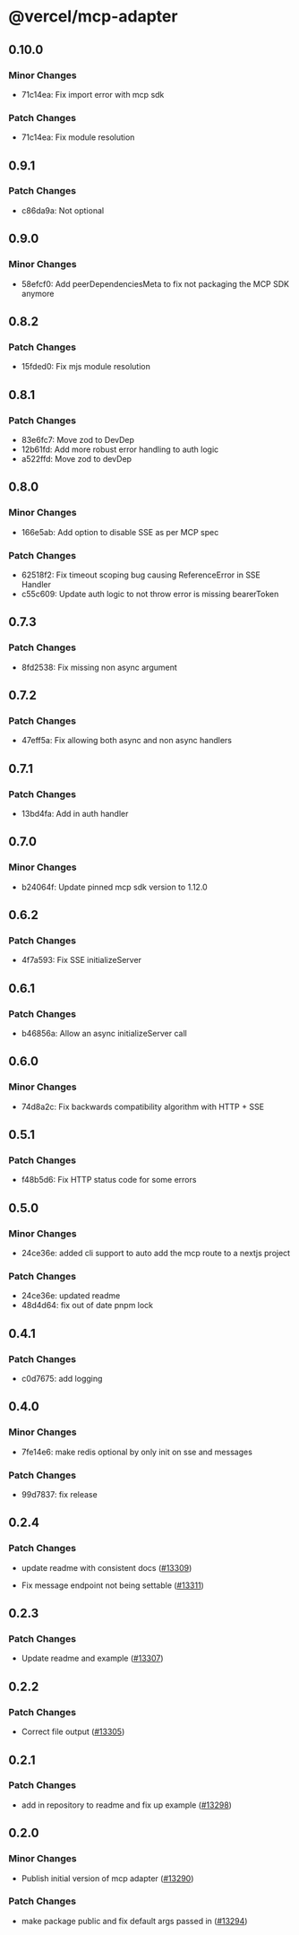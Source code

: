 # @vercel/mcp-adapter

## 0.10.0

### Minor Changes

- 71c14ea: Fix import error with mcp sdk

### Patch Changes

- 71c14ea: Fix module resolution

## 0.9.1

### Patch Changes

- c86da9a: Not optional

## 0.9.0

### Minor Changes

- 58efcf0: Add peerDependenciesMeta to fix not packaging the MCP SDK anymore

## 0.8.2

### Patch Changes

- 15fded0: Fix mjs module resolution

## 0.8.1

### Patch Changes

- 83e6fc7: Move zod to DevDep
- 12b61fd: Add more robust error handling to auth logic
- a522ffd: Move zod to devDep

## 0.8.0

### Minor Changes

- 166e5ab: Add option to disable SSE as per MCP spec

### Patch Changes

- 62518f2: Fix timeout scoping bug causing ReferenceError in SSE Handler
- c55c609: Update auth logic to not throw error is missing bearerToken

## 0.7.3

### Patch Changes

- 8fd2538: Fix missing non async argument

## 0.7.2

### Patch Changes

- 47eff5a: Fix allowing both async and non async handlers

## 0.7.1

### Patch Changes

- 13bd4fa: Add in auth handler

## 0.7.0

### Minor Changes

- b24064f: Update pinned mcp sdk version to 1.12.0

## 0.6.2

### Patch Changes

- 4f7a593: Fix SSE initializeServer

## 0.6.1

### Patch Changes

- b46856a: Allow an async initializeServer call

## 0.6.0

### Minor Changes

- 74d8a2c: Fix backwards compatibility algorithm with HTTP + SSE

## 0.5.1

### Patch Changes

- f48b5d6: Fix HTTP status code for some errors

## 0.5.0

### Minor Changes

- 24ce36e: added cli support to auto add the mcp route to a nextjs project

### Patch Changes

- 24ce36e: updated readme
- 48d4d64: fix out of date pnpm lock

## 0.4.1

### Patch Changes

- c0d7675: add logging

## 0.4.0

### Minor Changes

- 7fe14e6: make redis optional by only init on sse and messages

### Patch Changes

- 99d7837: fix release

## 0.2.4

### Patch Changes

- update readme with consistent docs ([#13309](https://github.com/vercel/vercel/pull/13309))

- Fix message endpoint not being settable ([#13311](https://github.com/vercel/vercel/pull/13311))

## 0.2.3

### Patch Changes

- Update readme and example ([#13307](https://github.com/vercel/vercel/pull/13307))

## 0.2.2

### Patch Changes

- Correct file output ([#13305](https://github.com/vercel/vercel/pull/13305))

## 0.2.1

### Patch Changes

- add in repository to readme and fix up example ([#13298](https://github.com/vercel/vercel/pull/13298))

## 0.2.0

### Minor Changes

- Publish initial version of mcp adapter ([#13290](https://github.com/vercel/vercel/pull/13290))

### Patch Changes

- make package public and fix default args passed in ([#13294](https://github.com/vercel/vercel/pull/13294))
